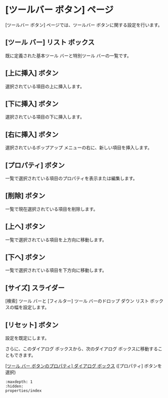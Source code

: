 # \[ツールバー ボタン\] ページ

\[ツールバー ボタン\] ページでは、ツールバー ボタンに関する設定を行います。

## \[ツール バー\] リスト ボックス

既に定義された基本ツール バーと特別ツール バーの一覧です。

## \[上に挿入\] ボタン

選択されている項目の上に挿入します。

## \[下に挿入\] ボタン

選択されている項目の下に挿入します。

## \[右に挿入\] ボタン

選択されているポップアップ メニューの右に、新しい項目を挿入します。

## \[プロパティ\] ボタン

一覧で選択されている項目のプロパティを表示または編集します。

## \[削除\] ボタン

一覧で現在選択されている項目を削除します。

## \[上へ\] ボタン

一覧で選択されている項目を上方向に移動します。

## \[下へ\] ボタン

一覧で選択されている項目を下方向に移動します。

## \[サイズ\] スライダー

[検索] ツール バーと [フィルター] ツール バーのドロップ ダウン リスト ボックスの幅を設定します。

## \[リセット\] ボタン

設定を既定にします。

さらに、このダイアログ ボックスから、次のダイアログ ボックスに移動することもできます。

[\[ツール バー ボタンのプロパティ\] ダイアログ ボックス](properties/index) (\[プロパティ\] ボタンを選択)

```{toctree}
:maxdepth: 1
:hidden:
properties/index
```

